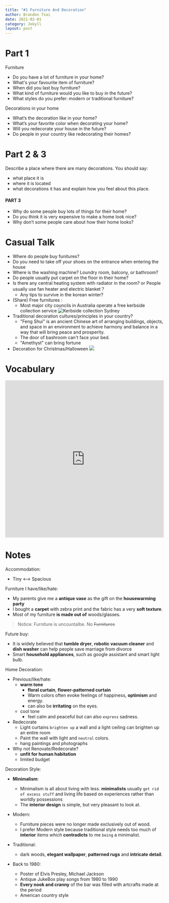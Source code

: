 ```yaml
---
title: "#1 Furniture And Decoration"
author: Brandon Tsai
date: 2021-02-01
category: Jekyll
layout: post
---
```


Part 1
======

Furniture
- Do you have a lot of furniture in your home?
- What's your favourite item of furniture?
- When did you last buy furniture?
- What kind of furniture would you like to buy in the future?
- What styles do you prefer: modern or traditional furniture?


Decorations in your home
- What’s the decoration like in your home?
- What’s your favorite color when decorating your home?
- Will you redecorate your house in the future?
- Do people in your country like redecorating their homes?


Part 2 & 3
=========

Describe a place where there are many decorations.
You should say:
- what place it is
- where it is located
- what decorations it has
and explain how you feel about this place.

#### PART 3
- Why do some people buy lots of things for their home?
- Do you think it is very expensive to make a home look nice?
- Why don’t some people care about how their home looks?


Casual Talk
=========

- Where do people buy funitures?
- Do you need to take off your shoes on the entrance when entering the house
- Where is the washing machine? Loundry room, balcony, or bathroom?
- Do people usually put carpet on the floor in their home?
- Is there any central heating system with radiator in the room? or People usually use fan heater and electric blanket？
	- Any tips to survive in the korean winter?
- (Share) Free furnitures :
	- Most major city councils in Australia operate a free kerbside collection service ![Kerbside collection Sydney](https://www.canstar.com.au/wp-content/uploads/2020/11/Kerbside-collection-Sydney.jpg)
- Traditional decoration cultures/principles in your country?
	- "Feng Shui" is an ancient Chinese art of arranging buildings, objects, and space in an environment to achieve harmony and balance in a way that will bring peace and prosperity.
	- The door of bashroom can't face your bed.
	- "Amethyst" can bring fortune
- Decoration for Christmas/Halloween
![](https://i.pinimg.com/736x/da/d0/bb/dad0bbaa3c32c28162a8f8042bcd725b.jpg)



Vocabulary
==========

<iframe src="https://quizlet.com/507994966/flashcards/embed?i=7u4xy&x=1jj1" height="500" width="100%" style="border:0"></iframe>

Notes
=====

Accommodation:
- Tiny <--> Spacious

Furniture I have/like/hate:

- My parents give me a **antique vase** as the gift on the **housewarming party**
- I bought a **carpet** with zebra print and the fabric has a very **soft texture**.
- Most of my furniture **is made out of** woods/glasses.

> Notice: Furniture is uncountalbe. No ~~Furnitures~~

Future buy:

- It is widely believed that **tumble dryer**, **robotic vacuum cleaner** and **dish washer** can help people save marriage from divorce
- Smart **household appliances**, such as google assistant and smart light bulb.


Home Decoration:

- Previous/like/hate: 
  - **warm tone**
    - **floral curtain**, **flower-patterned curtain**
    - Warm colors often evoke feelings of happiness, **optimism** and energy.
    - can also be **irritating** on the eyes.
  - cool tone
    - feel calm and peaceful but can also `express` sadness.
- Redecorate
  - Light curtains `brighten up` a wall and a light ceiling can brighten up an entire room
  - Paint the wall with light and `neutral` colors.
  - hang paintings and photographs
- Why not Renovate/Redecorate?
  - **unfit for human habitation**
  - limited budget

Decoration Style:

- **Minimalism**: 
  - Minimalism is all about living with less. **minimalists** usually `get rid of excess stuff` and living life based on experiences rather than worldly possessions
  - The **interior design** is simple, but very pleasant to look at.


- Modern:
  - Furniture pieces were no longer made exclusively out of wood.
  - I prefer Modern style because traditional style needs too much of **interior** items *which* **contradicts** to me `being` a minimalist.
- Traditional:
  - dark woods, **elegant wallpaper**, **patterned rugs** and **intricate detail**.

- Back to 1980:
  - Poster of Elvis Presley, Michael Jackson
  - Antique JukeBox play songs from 1980 to 1990
  - **Every nook and cranny** of the bar was filled with artcrafts made at the period
  - American country style
